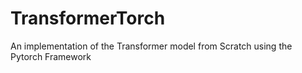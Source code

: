 # TransformerTorch
An implementation of the Transformer model from Scratch using the Pytorch Framework
